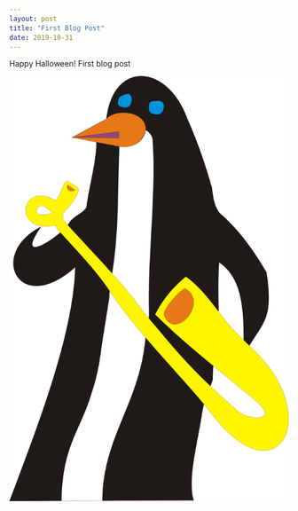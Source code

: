 ```yaml
---
layout: post
title: "First Blog Post"
date: 2019-10-31
---
```



Happy Halloween! First blog post


![Image](https://github.com/dramsay801/dramsay801.github.io/blob/master/images/Jazz%20Penguin.png?raw=true)
